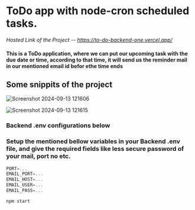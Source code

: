 # ToDo app with node-cron scheduled tasks.
*Hosted Link of the Project --  https://to-do-backend-one.vercel.app/*
#### This is a ToDo application, where we can put our upcoming task with the due date or time, according to that time, it will send us the reminder mail in our mentioned email id befor ethe time ends

## Some snippits of the project
![Screenshot 2024-09-13 121606](https://github.com/user-attachments/assets/d9a58874-4a2f-4ecf-a174-debb5b6d8572)

![Screenshot 2024-09-13 121615](https://github.com/user-attachments/assets/3c0baa69-cbf6-49c6-9d97-b4933b46ce58)

### Backend .env configurations below
### Setup the mentioned bellow variables in your Backend .env file, and give the required fields like less secure password of your mail, port no etc.
```js
PORT=...
EMAIL_PORT=...
EMAIL_HOST=...
EMAIL_USER=...
EMAIL_PASS=...
```

```npm start```
